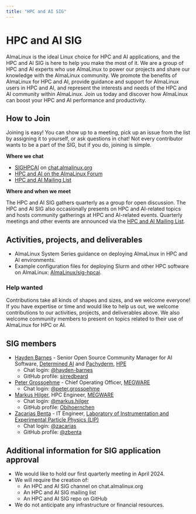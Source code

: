 ```yaml
---
title: "HPC and AI SIG"
---
```

# HPC and AI SIG

AlmaLinux is the ideal Linux choice for HPC and AI applications, and the HPC and AI SIG is here to help you make the most of it. We are a group of HPC and AI experts who use AlmaLinux to power our projects and share our knowledge with the AlmaLinux community. We promote the benefits of AlmaLinux for HPC and AI, provide guidance and support for AlmaLinux users in HPC and AI, and represent the interests and needs of the HPC and AI community within AlmaLinux. Join us today and discover how AlmaLinux can boost your HPC and AI performance and productivity.

## How to Join

Joining is easy! You can show up to a meeting, pick up an issue from the list by assigning it to yourself, or ask questions in chat! Not every contributor wants to be a part of the SIG, but if you do, joining is simple. 

**Where we chat**

* [SIGHPCAI](https://chat.almalinux.org/almalinux/channels/sighpcai) on [chat.almalinux.org](https://chat.almalinux.org)
* [HPC and AI on the AlmaLinux Forum](https://almalinux.discourse.group/c/sigs/hpc/31)
* [HPC and AI Mailing List](https://lists.almalinux.org/postorius/lists/hpcai.lists.almalinux.org/)

**Where and when we meet**

The HPC and AI SIG gathers quarterly as a group for open discussion. The HPC and AI SIG also occasionally presents on HPC and AI-related topics and hosts community gatherings at HPC and AI-related events. Quarterly meetings and other events are announced via the [HPC and AI Mailing List](https://lists.almalinux.org/postorius/lists/hpcai.lists.almalinux.org/).

## Activities, projects, and deliverables

* AlmaLinux System Series guidance on deploying AlmaLinux in HPC and AI environments.
* Example configuration files for deploying Slurm and other HPC software on AlmaLinux: [AlmaLinux/sig-hpcai](https://github.com/AlmaLinux/sig-hpcai).

### Help wanted

Contributions take all kinds of shapes and sizes, and we welcome everyone! If you have expertise or time and would like to help us out, we welcome contributions to our activities, projects, and deliverables above. We also welcome community members to present on topics related to their use of AlmaLinux for HPC or AI.

## SIG members

* [Hayden Barnes](mailto:hayden.barnes@hpe.com) - Senior Open Source Community Manager for AI Software, [Determined AI](https://www.determined.ai/) and [Pachyderm](https://www.pachyderm.com/), [HPE](https://www.hpe.com/)
  * Chat login: [@hayden-barnes](https://chat.almalinux.org/almalinux/messages/@hayden-barnes)
  * GitHub profile: [sirredbeard](https://github.com/sirredbeard)
* [Peter Grossoehme](mailto:peter.grossoehme@megware.com) - Chief Operating Officer, [MEGWARE](http://www.megware.com)
  * Chat login: [@peter.grossoehme](https://chat.almalinux.org/almalinux/messages/@peter.grossoehme)
* [Markus Hilger](mailto:markus.hilger@megware.com), HPC Engineer, [MEGWARE](http://www.megware.com)
  * Chat login: [@markus.hilger](https://chat.almalinux.org/almalinux/messages/@markus.hilger)
  * GitHub profile: [Obihoernchen](https://github.com/Obihoernchen)
* [Zacarias Benta](mailto:zacarias@lip.pt) - IT Engineer, [Laboratory of Instrumentation and Experimental Particle Physics (LIP)](https://ciencias.ulisboa.pt/en/lip)
  * Chat login: [@zacarias](https://chat.almalinux.org/almalinux/messages/@zacarias)
  * GitHub profile: [@zbenta](https://github.com/zbenta)

## Additional information for SIG application approval

* We would like to hold our first quarterly meeting in April 2024.
* We will require the creation of:
    * An HPC and AI SIG channel on chat.almalinux.org
    * An HPC and AI SIG mailing list
    * An HPC and AI SIG repo on GitHub
* We do not anticipate any infrastructure or financial resources.

